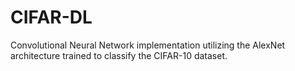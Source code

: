 # CIFAR-DL
Convolutional Neural Network implementation utilizing the AlexNet architecture trained to classify the CIFAR-10 dataset. 
